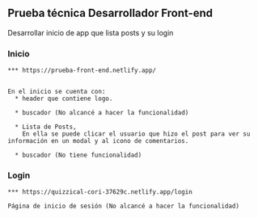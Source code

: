 ## Prueba técnica Desarrollador Front-end #
Desarrollar inicio de app que lista posts y su login

### Inicio

```
*** https://prueba-front-end.netlify.app/


En el inicio se cuenta con:
  * header que contiene logo.

  * buscador (No alcancé a hacer la funcionalidad)

  * Lista de Posts,
    En ella se puede clicar el usuario que hizo el post para ver su información en un modal y al icono de comentarios.

  * buscador (No tiene funcionalidad)

```

### Login

```
*** https://quizzical-cori-37629c.netlify.app/login

Página de inicio de sesión (No alcancé a hacer la funcionalidad)

```
